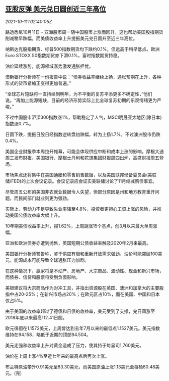 <!--1633921263000-->
[亚股反弹 美元兑日圆创近三年高位](https://cn.reuters.com/article/global-market-asia-stocks-1011-idCNKBS2H106J)
------

<div><i>2021-10-11T02:40:05Z</i></div><p>路透悉尼10月11日 - 亚洲股市周一随中国股市上涨而回升，这也帮助美国股指期货削减稍早跌幅，而美债收益率上升提振美元兑日圆升至近三年高位。</p><p>纳斯达克股指期货、标普500指数期货均下跌约0.1%，但远高于稍早低点。欧洲Euro STOXX 50指数期货亦下滑0.1%，富时指数期货持稳。</p><p>油价延续涨势，能源领域涨势激发通胀担忧。</p><p>澳新银行分析师在一份报告中说：“债券收益率继续上扬，通胀预期在上升，各种形式的货币紧缩正变得更加普遍。”</p><p>“全球芯片短缺将一直持续到明年，为不平衡的复苏平添更多不确定性，”他们说。“再加上能源短缺，目前的经济形势实际上比全球复苏初期的乐观情绪更为严峻。”</p><p>不过中国股市沪深300指数涨1%，帮助稳定了人气，MSCI明晟亚太地区(除日本)指数涨0.7%。</p><p>日圆下跌，提振日股日经指数逆转盘初跌幅，转为上扬1.7%，不过澳洲股市仍跌0.4%。</p><p>美国企业财报季本周拉开帷幕，可能会体现供应中断和成本上涨的影响。摩根大通周三发布财报，美国银行、摩根士丹利和花旗集团财报周四出炉，高盛财报周五登场。</p><p>市场焦点还将集中在美国通胀和零售销售数据，以及美国联邦储备委员会(美联储/FED)的上次会议记录。会议记录应会证实美联储讨论了11月缩减购债事宜。</p><p>尽管周五公布的美国非农就业数据令人失望，但部分原因是州和地方教育重开问题，而民间部门就业则更为强劲。</p><p>实际上，劳动力不足导致失业率降至4.8%，投资者更担心工资上涨的风险，并推动美国公债收益率大幅上升。</p><p>10年期美债收益率上升，报1.62%，上周跳涨15个基点，创3月以来最大单周涨幅。</p><p>亚洲和欧洲债券亦遭到抛售，英国短期公债收益率触及2020年2月来最高。</p><p>美国银行分析师警告称，鉴于供应有限和重新开放需求强劲，油价可能突破100美元，能源成本可能导致全球通胀压力加剧。</p><p>在这种情况下，赢家将是不动产、房地产、大宗商品、波动性、现金和新兴市场，而债券、信贷和股票将受到负面影响。</p><p>美银建议将大宗商品作为对冲工具，并指出资源股在英国、澳洲和加拿大的主要股指中占20-25%；在新兴市场占20%；在欧元区占10%，而在美国、中国和日本仅占5%。</p><p>由于美国的收益率超过了德债和日债的收益率，美元受到了支撑，兑日圆涨至2018年底以来最高112.41日圆。</p><p>欧元徘徊在1.1572美元，上周曾达到去年7月以来的最低点1.1527美元。美元指数维持在94.158，略低于近期的顶部94.504。</p><p>美元走强和收益率上升对黄金造成了压力，使其持于每盎司1,760美元。</p><p>油价在上周上涨4%至近七年来的最高点后再次上涨。</p><p>布兰特原油攀升0.91美元至83.30美元，而美国原油上涨1.13美元至每桶80.48美元。(完)</p>
